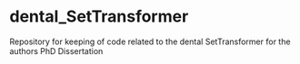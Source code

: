 # dental_SetTransformer
Repository for keeping of code related to the dental SetTransformer for the authors PhD Dissertation
